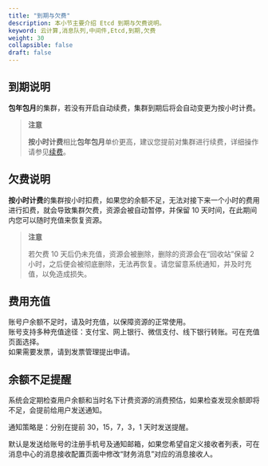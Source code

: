 ```yaml
---
title: "到期与欠费"
description: 本小节主要介绍 Etcd 到期与欠费说明。 
keyword: 云计算,消息队列,中间件,Etcd,到期,欠费 
weight: 30
collapsible: false
draft: false
---
```


## 到期说明

**包年包月**的集群，若没有开启自动续费，集群到期后将会自动变更为按小时计费。  

> **注意**
> 
> **按小时计费**相比**包年包月**单价更高，建议您提前对集群进行续费，详细操作请参见[续费](../../manual/mgt_cluster/renewal)。

## 欠费说明

**按小时计费**的集群按小时扣费，如果您的余额不足，无法对接下来一个小时的费用进行扣费，就会导致集群欠费，资源会被自动暂停，并保留 10 天时间，在此期间内您可以随时充值来恢复资源。

> **注意**
> 
> 若欠费 10 天后仍未充值，资源会被删除，删除的资源会在“回收站”保留 2 小时，之后便会被彻底删除，无法再恢复。请您留意系统通知，并及时充值，以免造成损失。

## 费用充值

账号户余额不足时，请及时充值，以保障资源的正常使用。    
账号支持多种充值途径：支付宝、网上银行、微信支付、线下银行转账。可在充值页面选择。    
如果需要发票，请到发票管理提出申请。

## 余额不足提醒

系统会定期检查用户余额和当时名下计费资源的消费预估，如果检查发现余额即将不足，会提前给用户发送通知。

通知策略是：分别在提前 30，15，7，3，1 天时发送提醒。 

默认是发送给账号的注册手机号及通知邮箱，如果您希望自定义接收者列表，可在消息中心的消息接收配置页面中修改“财务消息”对应的消息接收人。
